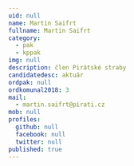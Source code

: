 ```yaml
---
uid: null
name: Martin Saifrt
fullname: Martin Saifrt
category:
  - pak
  - kppak
img: null
description: člen Pirátské straby
candidatedesc: aktuár
ordpak: null
ordkomunal2018: 3
mail:
  - martin.saifrt@pirati.cz
mob: null
profiles:
  github: null
  facebook: null
  twitter: null
published: true
---
```



